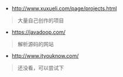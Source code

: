 
- http://www.xuxueli.com/page/projects.html
>大量自己创作的项目

- https://javadoop.com/
> 解析源码的网站

- http://www.ityouknow.com/
>还没看，可以尝试下